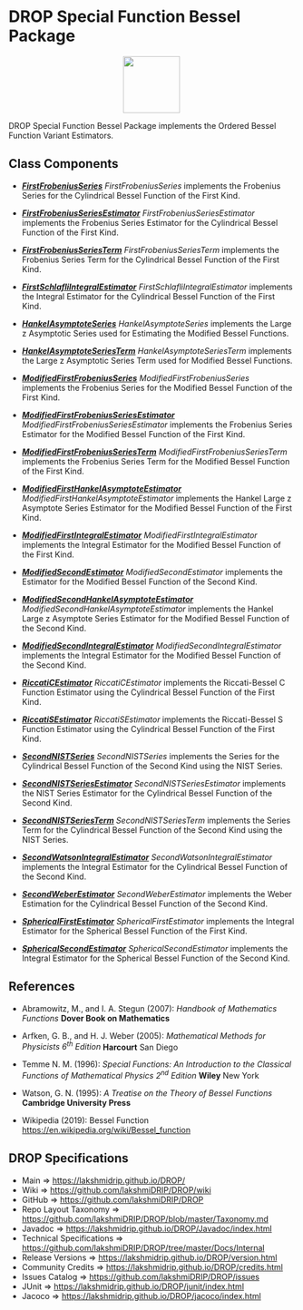 # DROP Special Function Bessel Package

<p align="center"><img src="https://github.com/lakshmiDRIP/DROP/blob/master/DRIP_Logo.gif?raw=true" width="100"></p>

DROP Special Function Bessel Package implements the Ordered Bessel Function Variant Estimators.


## Class Components

 * [***FirstFrobeniusSeries***](https://github.com/lakshmiDRIP/DROP/tree/master/src/main/java/org/drip/specialfunction/bessel/FirstFrobeniusSeries.java)
 <i>FirstFrobeniusSeries</i> implements the Frobenius Series for the Cylindrical Bessel Function of the First Kind.

 * [***FirstFrobeniusSeriesEstimator***](https://github.com/lakshmiDRIP/DROP/tree/master/src/main/java/org/drip/specialfunction/bessel/FirstFrobeniusSeries.java)
 <i>FirstFrobeniusSeriesEstimator</i> implements the Frobenius Series Estimator for the Cylindrical Bessel Function of the First Kind.

 * [***FirstFrobeniusSeriesTerm***](https://github.com/lakshmiDRIP/DROP/tree/master/src/main/java/org/drip/specialfunction/bessel/FirstFrobeniusSeriesTerm.java)
 <i>FirstFrobeniusSeriesTerm</i> implements the Frobenius Series Term for the Cylindrical Bessel Function of the First Kind.

 * [***FirstSchlafliIntegralEstimator***](https://github.com/lakshmiDRIP/DROP/tree/master/src/main/java/org/drip/specialfunction/bessel/FirstSchlafliIntegralEstimator.java)
 <i>FirstSchlafliIntegralEstimator</i> implements the Integral Estimator for the Cylindrical Bessel Function of the First Kind.

 * [***HankelAsymptoteSeries***](https://github.com/lakshmiDRIP/DROP/tree/master/src/main/java/org/drip/specialfunction/bessel/HankelAsymptoteSeries.java)
 <i>HankelAsymptoteSeries</i> implements the Large z Asymptotic Series used for Estimating the Modified Bessel Functions.

 * [***HankelAsymptoteSeriesTerm***](https://github.com/lakshmiDRIP/DROP/tree/master/src/main/java/org/drip/specialfunction/bessel/HankelAsymptoteSeriesTerm.java)
 <i>HankelAsymptoteSeriesTerm</i> implements the Large z Asymptotic Series Term used for Modified Bessel Functions.

 * [***ModifiedFirstFrobeniusSeries***](https://github.com/lakshmiDRIP/DROP/tree/master/src/main/java/org/drip/specialfunction/bessel/ModifiedFirstFrobeniusSeries.java)
 <i>ModifiedFirstFrobeniusSeries</i> implements the Frobenius Series for the Modified Bessel Function of the First Kind.

 * [***ModifiedFirstFrobeniusSeriesEstimator***](https://github.com/lakshmiDRIP/DROP/tree/master/src/main/java/org/drip/specialfunction/bessel/ModifiedFirstFrobeniusSeriesEstimator.java)
 <i>ModifiedFirstFrobeniusSeriesEstimator</i> implements the Frobenius Series Estimator for the Modified Bessel Function of the First Kind.

 * [***ModifiedFirstFrobeniusSeriesTerm***](https://github.com/lakshmiDRIP/DROP/tree/master/src/main/java/org/drip/specialfunction/bessel/ModifiedFirstFrobeniusSeriesTerm.java)
 <i>ModifiedFirstFrobeniusSeriesTerm</i> implements the Frobenius Series Term for the Modified Bessel Function of the First Kind.

 * [***ModifiedFirstHankelAsymptoteEstimator***](https://github.com/lakshmiDRIP/DROP/tree/master/src/main/java/org/drip/specialfunction/bessel/ModifiedFirstHankelAsymptoteEstimator.java)
 <i>ModifiedFirstHankelAsymptoteEstimator</i> implements the Hankel Large z Asymptote Series Estimator for the Modified Bessel Function of the First Kind.

 * [***ModifiedFirstIntegralEstimator***](https://github.com/lakshmiDRIP/DROP/tree/master/src/main/java/org/drip/specialfunction/bessel/ModifiedFirstIntegralEstimator.java)
 <i>ModifiedFirstIntegralEstimator</i> implements the Integral Estimator for the Modified Bessel Function of the First Kind.

 * [***ModifiedSecondEstimator***](https://github.com/lakshmiDRIP/DROP/tree/master/src/main/java/org/drip/specialfunction/bessel/ModifiedSecondEstimator.java)
 <i>ModifiedSecondEstimator</i> implements the Estimator for the Modified Bessel Function of the Second Kind.

 * [***ModifiedSecondHankelAsymptoteEstimator***](https://github.com/lakshmiDRIP/DROP/tree/master/src/main/java/org/drip/specialfunction/bessel/ModifiedSecondHankelAsymptoteEstimator.java)
 <i>ModifiedSecondHankelAsymptoteEstimator</i> implements the Hankel Large z Asymptote Series Estimator for the Modified Bessel Function of the Second Kind.

 * [***ModifiedSecondIntegralEstimator***](https://github.com/lakshmiDRIP/DROP/tree/master/src/main/java/org/drip/specialfunction/bessel/ModifiedSecondIntegralEstimator.java)
 <i>ModifiedSecondIntegralEstimator</i> implements the Integral Estimator for the Modified Bessel Function of the Second Kind.

 * [***RiccatiCEstimator***](https://github.com/lakshmiDRIP/DROP/tree/master/src/main/java/org/drip/specialfunction/bessel/RiccatiCEstimator.java)
 <i>RiccatiCEstimator</i> implements the Riccati-Bessel C Function Estimator using the Cylindrical Bessel Function of the First Kind.

 * [***RiccatiSEstimator***](https://github.com/lakshmiDRIP/DROP/tree/master/src/main/java/org/drip/specialfunction/bessel/RiccatiSEstimator.java)
 <i>RiccatiSEstimator</i> implements the Riccati-Bessel S Function Estimator using the Cylindrical Bessel Function of the First Kind.

 * [***SecondNISTSeries***](https://github.com/lakshmiDRIP/DROP/tree/master/src/main/java/org/drip/specialfunction/bessel/SecondNISTSeries.java)
 <i>SecondNISTSeries</i> implements the Series for the Cylindrical Bessel Function of the Second Kind using the NIST Series.

 * [***SecondNISTSeriesEstimator***](https://github.com/lakshmiDRIP/DROP/tree/master/src/main/java/org/drip/specialfunction/bessel/SecondNISTSeriesEstimator.java)
 <i>SecondNISTSeriesEstimator</i> implements the NIST Series Estimator for the Cylindrical Bessel Function of the Second Kind.

 * [***SecondNISTSeriesTerm***](https://github.com/lakshmiDRIP/DROP/tree/master/src/main/java/org/drip/specialfunction/bessel/SecondNISTSeriesTerm.java)
 <i>SecondNISTSeriesTerm</i> implements the Series Term for the Cylindrical Bessel Function of the Second Kind using the NIST Series.

 * [***SecondWatsonIntegralEstimator***](https://github.com/lakshmiDRIP/DROP/tree/master/src/main/java/org/drip/specialfunction/bessel/SecondWatsonIntegralEstimator.java)
 <i>SecondWatsonIntegralEstimator</i> implements the Integral Estimator for the Cylindrical Bessel Function of the Second Kind.

 * [***SecondWeberEstimator***](https://github.com/lakshmiDRIP/DROP/tree/master/src/main/java/org/drip/specialfunction/bessel/SecondWeberEstimator.java)
 <i>SecondWeberEstimator</i> implements the Weber Estimation for the Cylindrical Bessel Function of the Second Kind.

 * [***SphericalFirstEstimator***](https://github.com/lakshmiDRIP/DROP/tree/master/src/main/java/org/drip/specialfunction/bessel/SphericalFirstEstimator.java)
 <i>SphericalFirstEstimator</i> implements the Integral Estimator for the Spherical Bessel Function of the First Kind.

 * [***SphericalSecondEstimator***](https://github.com/lakshmiDRIP/DROP/tree/master/src/main/java/org/drip/specialfunction/bessel/SphericalSecondEstimator.java)
 <i>SphericalSecondEstimator</i> implements the Integral Estimator for the Spherical Bessel Function of the Second Kind.


## References

 * Abramowitz, M., and I. A. Stegun (2007): <i>Handbook of Mathematics Functions</i> <b>Dover Book on Mathematics</b>

 * Arfken, G. B., and H. J. Weber (2005): <i>Mathematical Methods for Physicists 6<sup>th</sup> Edition</i> <b>Harcourt</b> San Diego

 * Temme N. M. (1996): <i>Special Functions: An Introduction to the Classical Functions of Mathematical Physics 2<sup>nd</sup> Edition</i> <b>Wiley</b> New York

 * Watson, G. N. (1995): <i>A Treatise on the Theory of Bessel Functions</i> <b>Cambridge University Press</b>

 * Wikipedia (2019): Bessel Function https://en.wikipedia.org/wiki/Bessel_function


## DROP Specifications

 * Main                     => https://lakshmidrip.github.io/DROP/
 * Wiki                     => https://github.com/lakshmiDRIP/DROP/wiki
 * GitHub                   => https://github.com/lakshmiDRIP/DROP
 * Repo Layout Taxonomy     => https://github.com/lakshmiDRIP/DROP/blob/master/Taxonomy.md
 * Javadoc                  => https://lakshmidrip.github.io/DROP/Javadoc/index.html
 * Technical Specifications => https://github.com/lakshmiDRIP/DROP/tree/master/Docs/Internal
 * Release Versions         => https://lakshmidrip.github.io/DROP/version.html
 * Community Credits        => https://lakshmidrip.github.io/DROP/credits.html
 * Issues Catalog           => https://github.com/lakshmiDRIP/DROP/issues
 * JUnit                    => https://lakshmidrip.github.io/DROP/junit/index.html
 * Jacoco                   => https://lakshmidrip.github.io/DROP/jacoco/index.html
